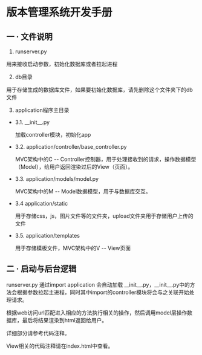 # 版本管理系统开发手册
## 一 · 文件说明

1. runserver.py

  用来接收启动参数，初始化数据库或者拉起进程

2. db目录

  用于存储生成的数据库文件，如果要初始化数据库，请先删除这个文件夹下的db文件

3. application程序主目录

- 3.1.  \_\_init\_\_.py

  加载controller模块，初始化app

- 3.2.  application/controller/base_controller.py

  MVC架构中的C -- Controller控制器，用于处理接收到的请求，操作数据模型（Model），给用户返回渲染过后的View（页面）。

- 3.3.  application/models/model.py

  MVC架构中的M -- Model数据模型，用于与数据库交互。

- 3.4  application/static

  用于存储css，js，图片文件等的文件夹，upload文件夹用于存储用户上传的文件

- 3.5. application/templates

  用于存储模板文件，MVC架构中的V -- View页面

## 二 · 启动与后台逻辑
runserver.py 通过import application 会自动加载 \_\_init\_\_.py，\_\_init\_\_.py中的方法会根据参数拉起主进程，同时其中import的controller模块将会与之关联开始处理请求。

根据web访问url匹配进入相应的方法执行相关的操作，然后调用model层操作数据库，最后将结果渲染到html返回给用户。

详细部分请参考代码注释。

View相关的代码注释请在index.html中查看。

